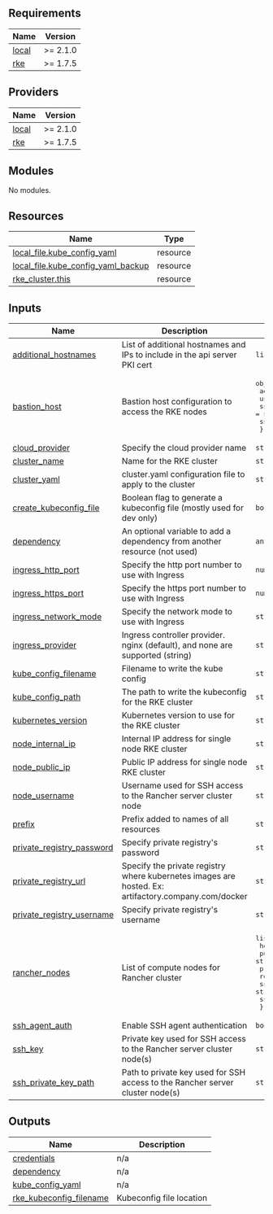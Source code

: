 ## Requirements

| Name | Version |
|------|---------|
| <a name="requirement_local"></a> [local](#requirement\_local) | >= 2.1.0 |
| <a name="requirement_rke"></a> [rke](#requirement\_rke) | >= 1.7.5 |

## Providers

| Name | Version |
|------|---------|
| <a name="provider_local"></a> [local](#provider\_local) | >= 2.1.0 |
| <a name="provider_rke"></a> [rke](#provider\_rke) | >= 1.7.5 |

## Modules

No modules.

## Resources

| Name | Type |
|------|------|
| [local_file.kube_config_yaml](https://registry.terraform.io/providers/hashicorp/local/latest/docs/resources/file) | resource |
| [local_file.kube_config_yaml_backup](https://registry.terraform.io/providers/hashicorp/local/latest/docs/resources/file) | resource |
| [rke_cluster.this](https://registry.terraform.io/providers/rancher/rke/latest/docs/resources/cluster) | resource |

## Inputs

| Name | Description | Type | Default | Required |
|------|-------------|------|---------|:--------:|
| <a name="input_additional_hostnames"></a> [additional\_hostnames](#input\_additional\_hostnames) | List of additional hostnames and IPs to include in the api server PKI cert | `list(string)` | `null` | no |
| <a name="input_bastion_host"></a> [bastion\_host](#input\_bastion\_host) | Bastion host configuration to access the RKE nodes | <pre>object({<br/>    address      = string<br/>    user         = string<br/>    ssh_key      = string<br/>    ssh_key_path = string<br/>  })</pre> | `null` | no |
| <a name="input_cloud_provider"></a> [cloud\_provider](#input\_cloud\_provider) | Specify the cloud provider name | `string` | `null` | no |
| <a name="input_cluster_name"></a> [cluster\_name](#input\_cluster\_name) | Name for the RKE cluster | `string` | `null` | no |
| <a name="input_cluster_yaml"></a> [cluster\_yaml](#input\_cluster\_yaml) | cluster.yaml configuration file to apply to the cluster | `string` | `null` | no |
| <a name="input_create_kubeconfig_file"></a> [create\_kubeconfig\_file](#input\_create\_kubeconfig\_file) | Boolean flag to generate a kubeconfig file (mostly used for dev only) | `bool` | `true` | no |
| <a name="input_dependency"></a> [dependency](#input\_dependency) | An optional variable to add a dependency from another resource (not used) | `any` | `null` | no |
| <a name="input_ingress_http_port"></a> [ingress\_http\_port](#input\_ingress\_http\_port) | Specify the http port number to use with Ingress | `number` | `80` | no |
| <a name="input_ingress_https_port"></a> [ingress\_https\_port](#input\_ingress\_https\_port) | Specify the https port number to use with Ingress | `number` | `443` | no |
| <a name="input_ingress_network_mode"></a> [ingress\_network\_mode](#input\_ingress\_network\_mode) | Specify the network mode to use with Ingress | `string` | `"hostPort"` | no |
| <a name="input_ingress_provider"></a> [ingress\_provider](#input\_ingress\_provider) | Ingress controller provider. nginx (default), and none are supported (string) | `string` | `"nginx"` | no |
| <a name="input_kube_config_filename"></a> [kube\_config\_filename](#input\_kube\_config\_filename) | Filename to write the kube config | `string` | `null` | no |
| <a name="input_kube_config_path"></a> [kube\_config\_path](#input\_kube\_config\_path) | The path to write the kubeconfig for the RKE cluster | `string` | `null` | no |
| <a name="input_kubernetes_version"></a> [kubernetes\_version](#input\_kubernetes\_version) | Kubernetes version to use for the RKE cluster | `string` | `null` | no |
| <a name="input_node_internal_ip"></a> [node\_internal\_ip](#input\_node\_internal\_ip) | Internal IP address for single node RKE cluster | `string` | `null` | no |
| <a name="input_node_public_ip"></a> [node\_public\_ip](#input\_node\_public\_ip) | Public IP address for single node RKE cluster | `string` | `null` | no |
| <a name="input_node_username"></a> [node\_username](#input\_node\_username) | Username used for SSH access to the Rancher server cluster node | `string` | `"ubuntu"` | no |
| <a name="input_prefix"></a> [prefix](#input\_prefix) | Prefix added to names of all resources | `string` | `null` | no |
| <a name="input_private_registry_password"></a> [private\_registry\_password](#input\_private\_registry\_password) | Specify private registry's password | `string` | `null` | no |
| <a name="input_private_registry_url"></a> [private\_registry\_url](#input\_private\_registry\_url) | Specify the private registry where kubernetes images are hosted. Ex: artifactory.company.com/docker | `string` | `null` | no |
| <a name="input_private_registry_username"></a> [private\_registry\_username](#input\_private\_registry\_username) | Specify private registry's username | `string` | `null` | no |
| <a name="input_rancher_nodes"></a> [rancher\_nodes](#input\_rancher\_nodes) | List of compute nodes for Rancher cluster | <pre>list(object({<br/>    hostname_override = string<br/>    public_ip         = string<br/>    private_ip        = string<br/>    roles             = list(string)<br/>    ssh_key           = string<br/>    ssh_key_path      = string<br/>  }))</pre> | `null` | no |
| <a name="input_ssh_agent_auth"></a> [ssh\_agent\_auth](#input\_ssh\_agent\_auth) | Enable SSH agent authentication | `bool` | `false` | no |
| <a name="input_ssh_key"></a> [ssh\_key](#input\_ssh\_key) | Private key used for SSH access to the Rancher server cluster node(s) | `string` | `null` | no |
| <a name="input_ssh_private_key_path"></a> [ssh\_private\_key\_path](#input\_ssh\_private\_key\_path) | Path to private key used for SSH access to the Rancher server cluster node(s) | `string` | `null` | no |

## Outputs

| Name | Description |
|------|-------------|
| <a name="output_credentials"></a> [credentials](#output\_credentials) | n/a |
| <a name="output_dependency"></a> [dependency](#output\_dependency) | n/a |
| <a name="output_kube_config_yaml"></a> [kube\_config\_yaml](#output\_kube\_config\_yaml) | n/a |
| <a name="output_rke_kubeconfig_filename"></a> [rke\_kubeconfig\_filename](#output\_rke\_kubeconfig\_filename) | Kubeconfig file location |

